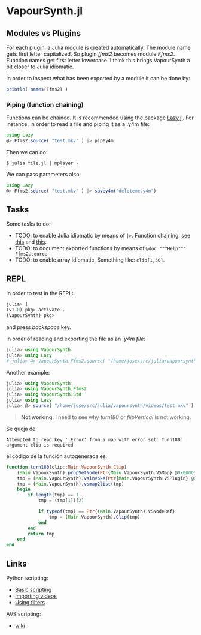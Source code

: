 # VapourSynth.jl

## Modules vs Plugins
For each plugin, a Julia module is created automatically. The module name gets first letter capitalized. So plugin *ffms2* becomes module *Ffms2*. Function names get first letter lowercase. I think this brings VapourSynth a bit closer to Julia idiomatic.

In order to inspect what has been exported by a module it can be done by:
```julia
println( names(Ffms2) )
```

### Piping (function chaining)
Functions can be chained. It is recommended using the package [Lazy.jl](https://github.com/MikeInnes/Lazy.jl). For instance, in order to read a file and piping it as a .y4m file:
```julia
using Lazy
@> Ffms2.source( "test.mkv" ) |> pipey4m
```

Then we can do:
```
$ julia file.jl | mplayer -
```

We can pass parameters also:
```julia
using Lazy
@> Ffms2.source( "test.mkv" ) |> savey4m("deleteme.y4m")
```

## Tasks
Some tasks to do:

- TODO: to enable Julia idiomatic by means of `|>`. Function chaining. [see this](https://discourse.julialang.org/t/piping-in-julia/14735) and [this](https://github.com/JuliaLang/julia/issues/5571).
- TODO: to document exported functions by means of `@doc """Help""" Ffms2.source`
- TODO: to enable array idiomatic. Something like: `clip[1,50]`.

## REPL
In order to test in the REPL:
```julia
julia> ]
(v1.0) pkg> activate .
(VapourSynth) pkg>
```
and press *backspace* key.

In order of reading and exporting the file as an *.y4m file*:
```julia
julia> using VapourSynth
julia> using Lazy
# julia> @> VapourSynth.Ffms2.source( "/home/jose/src/julia/vapoursynth/videos/test.mkv" ) savey4m("/tmp/delete.y4m")
```

Another example:
```julia
julia> using VapourSynth
julia> using VapourSynth.Ffms2
julia> using VapourSynth.Std
julia> using Lazy
julia> @> source( "/home/jose/src/julia/vapoursynth/videos/test.mkv" ) turn180 savey4m("/tmp/delete.y4m")
```

> **Not working**: I need to see why *turn180* or *flipVertical* is not working.

Se queja de:

    Attempted to read key '_Error' from a map with error set: Turn180: argument clip is required

el código de la función autogenerada es:

```julia
function turn180(clip::Main.VapourSynth.Clip)
    (Main.VapourSynth).propSetNode(Ptr{Main.VapourSynth.VSMap} @0x0000557df6ca1aa0, "clip", clip.ptr, (Main.VapourSynth).paAppend)
    tmp = (Main.VapourSynth).vsinvoke(Ptr{Main.VapourSynth.VSPlugin} @0x0000557df66dd920, "Turn180", Ptr{Main.VapourSynth.VSMap} @0x0000557df6ca1aa0)
    tmp = (Main.VapourSynth).vsmap2list(tmp)
    begin
        if length(tmp) == 1
            tmp = (tmp[1])[2]

            if typeof(tmp) == Ptr{(Main.VapourSynth).VSNodeRef}
                tmp = (Main.VapourSynth).Clip(tmp)
            end
        end
        return tmp
    end
end
```


## Links
Python scripting:

- [Basic scripting](http://www.l33tmeatwad.com/vapoursynth101/script-basics)
- [Importing videos](http://www.l33tmeatwad.com/vapoursynth101/importing-videos)
- [Using filters](http://www.l33tmeatwad.com/vapoursynth101/using-filters-functions)

AVS scripting:

- [wiki](http://avisynth.nl/index.php/Script_examples)
